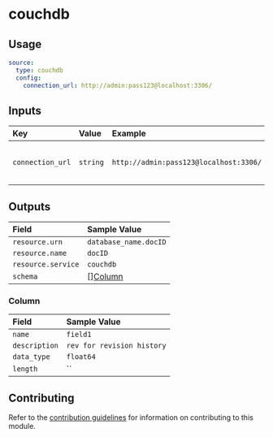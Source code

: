 # couchdb

## Usage

```yaml
source:
  type: couchdb
  config:
    connection_url: http://admin:pass123@localhost:3306/
```

## Inputs

| Key | Value | Example | Description |    |
| :-- | :---- | :------ | :---------- | :- |
| `connection_url` | `string` | `http://admin:pass123@localhost:3306/` | URL to access the couchdb server | *required* |

## Outputs

| Field | Sample Value |
| :---- | :---- |
| `resource.urn` | `database_name.docID` |
| `resource.name` | `docID` |
| `resource.service` | `couchdb` |
| `schema` | [][Column](#column) |

### Column

| Field | Sample Value |
| :---- | :---- |
| `name` | `field1` |
| `description` | `rev for revision history` |
| `data_type` | `float64` |
| `length` | `` |

## Contributing

Refer to the [contribution guidelines](../../../docs/contribute/guide.md#adding-a-new-extractor) for information on contributing to this module.
